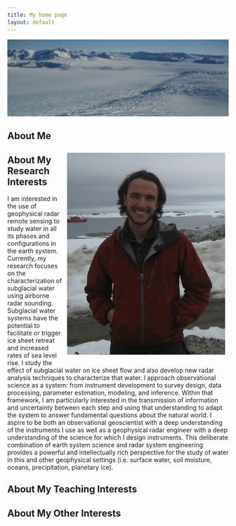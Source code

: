 ```yaml
---
title: My home page
layout: default
---
```


![Alt text](/images/IMG_5963.jpeg)

## About Me

<div style="float: right;margin:8px 8px 8px 8px;"><img src="/images/IMG_1039.JPG" /> </div>

## About My Research Interests

I am interested in the use of geophysical radar remote sensing to study water in all its phases and configurations in the earth system. Currently, my research focuses on the characterization of subglacial water using airborne radar sounding. Subglacial water systems have the potential to facilitate or trigger ice sheet retreat and increased rates of sea level rise.  I study the effect of subglacial water on ice sheet flow and also develop new radar analysis techniques to characterize that water. I approach observational science as a system: from instrument development to survey design, data processing, parameter estimation, modeling, and inference. Within that framework, I am particularly interested in the transmission of information and uncertainty between each step and using that understanding to adapt the system to answer fundamental questions about the natural world. I aspire to be both an observational geoscientist with a deep understanding of the instruments I use as well as a geophysical radar engineer with a deep understanding of the science for which I design instruments. This deliberate combination of earth system science and radar system engineering provides a powerful and intellectually rich perspective for the study of water in this and other geophysical settings (i.e. surface water, soil moisture, oceans, precipitation, planetary ice).


## About My Teaching Interests


## About My Other Interests